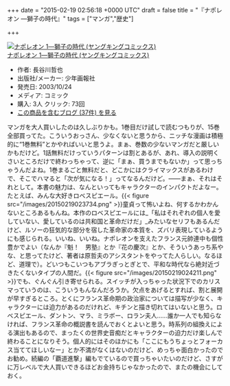 
+++
date = "2015-02-19 02:56:18 +0000 UTC"
draft = false
title = "『ナポレオン ―獅子の時代』"
tags = ["マンガ","歴史"]

+++
<div class="hatena-asin-detail"><a href="http://www.amazon.co.jp/exec/obidos/ASIN/4785923660/bestylesnet-22/"><img src="http://ecx.images-amazon.com/images/I/617twNYtTYL._SL160_.jpg" class="hatena-asin-detail-image" alt="ナポレオン 1―獅子の時代 (ヤングキングコミックス)" title="ナポレオン 1―獅子の時代 (ヤングキングコミックス)"/></a><div class="hatena-asin-detail-info"><a href="http://www.amazon.co.jp/exec/obidos/ASIN/4785923660/bestylesnet-22/">ナポレオン 1―獅子の時代 (ヤングキングコミックス)</a><ul><li><span class="hatena-asin-detail-label">作者:</span> 長谷川哲也</li><li><span class="hatena-asin-detail-label">出版社/メーカー:</span> 少年画報社</li><li><span class="hatena-asin-detail-label">発売日:</span> 2003/10/24</li><li><span class="hatena-asin-detail-label">メディア:</span> コミック</li><li><span class="hatena-asin-detail-label">購入</span>: 3人 <span class="hatena-asin-detail-label">クリック</span>: 73回</li><li><a href="http://d.hatena.ne.jp/asin/4785923660/bestylesnet-22" target="_blank">この商品を含むブログ (37件) を見る</a></li></ul></div><div class="hatena-asin-detail-foot"></div></div>マンガを大人買いしたのは久しぶりかも。1巻目だけ試しで読むつもりが、15巻全部買ってた。こういうおっさん、少なくないと思うから、ニッチな漫画は積極的に“1巻無料”とかやればいいと思うよ。まぁ、巻数の少ないマンガだと厳しいかもだけど。1話無料だけっていうパターンは割とあるが、あれ、導入の説明くさいところだけで終わっちゃって、逆に「まぁ、買うまでもないか」って思っちゃうんだよね。1巻まるごと無料だと、どこかにはクライマックスがあるわけで、そこでハマると「次が気になる！」ってなるんだけど。――まぁ、それはそれとして。本書の魅力は、なんといってもキャラクターのインパクトだよなー。たとえば、みんな大好きロベスピエール。{{< figure src="/images/20150219023734.png"  >}}童貞って怖いよね、何するかわかんないところあるもんね。本作のロベスピエールには_「私はそれぞれの個人を愛していない、愛しているのは共和国と革命だけだ」_みたいなセリフもあるんだけど、ルソーの狂気的な部分を宿した革命家の本質を、ズバリ表現しているようにも感じられる。いいね、いいね。ナポレオンを支えたフランス元帥連中も個性豊かでよい（なんか『魁！　男塾』とか『花の慶次』とか、そういうあっち系やな、と思ってたけど、著者は原哲夫のアシスタントをやってた人らしい。なるほど、道理で）。どいつもこいつもアブラぎっとぎとで、平和な時代なら絶対近づきたくないタイプの人間だ。{{< figure src="/images/20150219024211.png"  >}}でも、ぐんぐん引き寄せられる。スイッチが入っちゃった状況下でのカリスマっていうのは、こういうもんなんだろうか。欠点をあげるとすれば、割と展開が早すぎるところ。とくにフランス革命期の政治家については描写が少なく、キャラクターには迫力があるのだけれど、キチンと描き切れてはいないと思う。ロベスピエール、ダントン、マラ、ミラボー、ロラン夫人……誰か一人でも知らなければ、フランス革命の概説書を読んでおくとよいと思う。時系列の組換えによる演出もあるので、まったくの世界史音痴だとキャラクターの迫力だけ楽しんで終わることになりそう。個人的にはそのほかにも「ここにもうちょっとフォーカス当ててほしいなー」とか不満がなくはないのだけど、めっちゃ面白かったのでお勧め。続編の「覇道進撃」編もでているので買っちゃいたいのだけど、さすがに万レベルで大人買いできるほどお金持ちじゃなかったので、またの機会にしておく。


